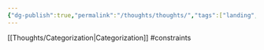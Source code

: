 ```yaml
---
{"dg-publish":true,"permalink":"/thoughts/thoughts/","tags":["landing","thoughts","wisdom of the ancients"],"noteIcon":""}
---
```



[[Thoughts/Categorization\|Categorization]]
#constraints 